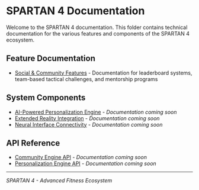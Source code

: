 # SPARTAN 4 Documentation

Welcome to the SPARTAN 4 documentation. This folder contains technical documentation for the various features and components of the SPARTAN 4 ecosystem.

## Feature Documentation

- [Social & Community Features](./social-community-features.md) - Documentation for leaderboard systems, team-based tactical challenges, and mentorship programs

## System Components

- [AI-Powered Personalization Engine](./ai-personalization.md) - *Documentation coming soon*
- [Extended Reality Integration](./xr-integration.md) - *Documentation coming soon*
- [Neural Interface Connectivity](./neural-interface.md) - *Documentation coming soon*

## API Reference

- [Community Engine API](./community-engine-api.md) - *Documentation coming soon*
- [Personalization Engine API](./personalization-api.md) - *Documentation coming soon*

---
*SPARTAN 4 - Advanced Fitness Ecosystem*